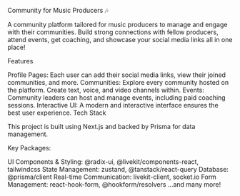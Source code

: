 Community for Music Producers 🎶

A community platform tailored for music producers to manage and engage with their communities. Build strong connections with fellow producers, attend events, get coaching, and showcase your social media links all in one place!

Features

Profile Pages: Each user can add their social media links, view their joined communities, and more.
Communities: Explore every community hosted on the platform. Create text, voice, and video channels within.
Events: Community leaders can host and manage events, including paid coaching sessions.
Interactive UI: A modern and interactive interface ensures the best user experience.
Tech Stack

This project is built using Next.js and backed by Prisma for data management.

Key Packages:

UI Components & Styling: @radix-ui, @livekit/components-react, tailwindcss
State Management: zustand, @tanstack/react-query
Database: @prisma/client
Real-time Communication: livekit-client, socket.io
Form Management: react-hook-form, @hookform/resolvers
...and many more!
